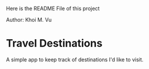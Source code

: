 Here is the README File of this project

Author: Khoi M. Vu

# Travel Destinations

A simple app to keep track of destinations I'd like to visit.